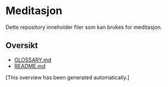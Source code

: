 # Meditasjon

Dette repository inneholder filer som kan brukes for meditasjon.

## Oversikt

* [GLOSSARY.md](GLOSSARY.md)
* [README.md](README.md)

[This overview has been generated automatically.]